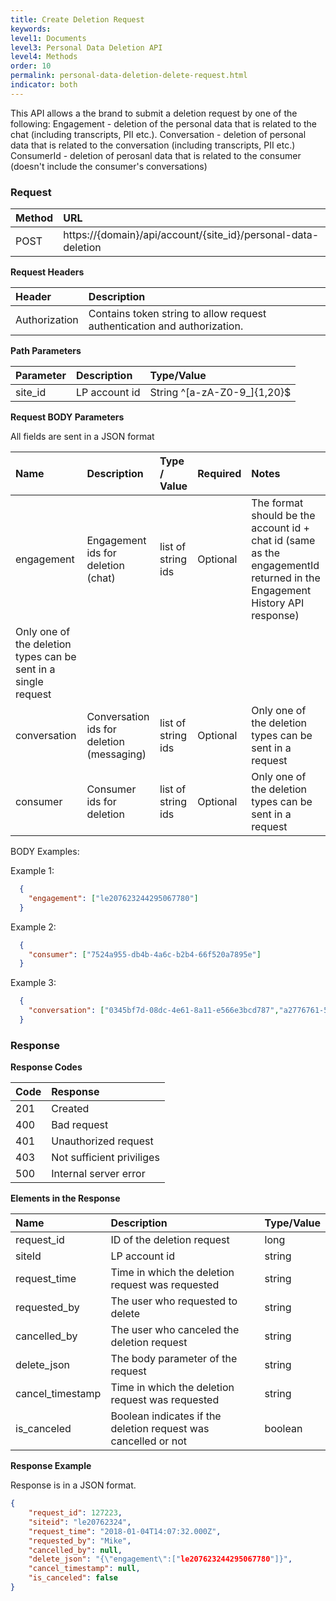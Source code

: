 ```yaml
---
title: Create Deletion Request
keywords:
level1: Documents
level3: Personal Data Deletion API
level4: Methods
order: 10
permalink: personal-data-deletion-delete-request.html
indicator: both
---
```


This API allows a the brand to submit a deletion request by one of the following: 
Engagement - deletion of the personal data that is related to the chat (including transcripts, PII etc.). 
Conversation - deletion of personal data that is related to the conversation (including transcripts, PII etc.)
ConsumerId - deletion of perosanl data that is related to the consumer (doesn't include the consumer's conversations)

### Request

 |Method|      URL|  
 |:--------  |:---  |
 |POST|  https://{domain}/api/account/{site_id}/personal-data-deletion |

**Request Headers**

 |Header         |Description  |
 |:------|        :--------  |
 |Authorization|  Contains token string to allow request authentication and authorization.  |

 **Path Parameters**

  |Parameter|  Description|  Type/Value |
  |:------    |:--------    |:--------|
  |site_id|  LP account id|   String ^[a-zA-Z0-9_]{1,20}$|

 **Request BODY Parameters**


All fields are sent in a JSON format

 | Name | Description | Type / Value | Required | Notes |
 | :---- | :------- | :--------- | :--- | :--- |
 | engagement| Engagement ids for deletion (chat) | list of string ids | Optional | The format should be the account id + chat id (same as the engagementId returned in the Engagement History API response) 
 Only one of the deletion types can be sent in a single request |
 | conversation| Conversation ids for deletion (messaging) | list of string ids | Optional | Only one of the deletion types can be sent in a request |
 | consumer| Consumer ids for deletion | list of string ids | Optional | Only one of the deletion types can be sent in a request |

BODY Examples:

Example 1:

```json
  {
    "engagement": ["le207623244295067780"]
  }
```

Example 2:

```json
  {
    "consumer": ["7524a955-db4b-4a6c-b2b4-66f520a7895e"]
  }
```

Example 3:

```json
  {
    "conversation": ["0345bf7d-08dc-4e61-8a11-e566e3bcd787","a2776761-5e66-4ea8-83e7-a955cd925471"]
  }
```
### Response

 **Response Codes**
 
  |Code|  Response|  
  |:------    |:-------- |
  |201 |  Created|  
  |400 |  Bad request|  
  |401 |  Unauthorized request|  
  |403 |  Not sufficient priviliges|  
  |500 |  Internal server error|  
  
  **Elements in the Response**

 |Name                 | Description                                                                    | Type/Value
 |:------------------- | :----------------------------------------------------------------------------- | :---------
 |request_id           | ID of the deletion request                                     | long |
 |siteId               | LP account id                                  | string|
 |request_time         | Time in which the deletion request was requested                                | string|
 |requested_by         | The user who requested to delete     | string|
 |cancelled_by         | The user who canceled the deletion request     | string|
 |delete_json          | The body parameter of the request     | string|
 |cancel_timestamp     | Time in which the deletion request was requested      | string|
 |is_canceled          | Boolean indicates if the deletion request was cancelled or not     | boolean|

 **Response Example**

Response is in a JSON format.

```json
{
    "request_id": 127223,
    "siteid": "le20762324",
    "request_time": "2018-01-04T14:07:32.000Z",
    "requested_by": "Mike",
    "cancelled_by": null,
    "delete_json": "{\"engagement\":["le207623244295067780"]}",
    "cancel_timestamp": null,
    "is_canceled": false
}
